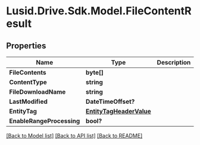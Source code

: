 
# Lusid.Drive.Sdk.Model.FileContentResult

## Properties

Name | Type | Description | Notes
------------ | ------------- | ------------- | -------------
**FileContents** | **byte[]** |  | [optional] 
**ContentType** | **string** |  | [optional] 
**FileDownloadName** | **string** |  | [optional] 
**LastModified** | **DateTimeOffset?** |  | [optional] 
**EntityTag** | [**EntityTagHeaderValue**](EntityTagHeaderValue.md) |  | [optional] 
**EnableRangeProcessing** | **bool?** |  | [optional] 

[[Back to Model list]](../README.md#documentation-for-models)
[[Back to API list]](../README.md#documentation-for-api-endpoints)
[[Back to README]](../README.md)

